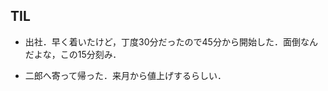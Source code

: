 ## TIL

* 出社．早く着いたけど，丁度30分だったので45分から開始した．面倒なんだよな，この15分刻み．

* 二郎へ寄って帰った．来月から値上げするらしい．

<div align="center">
    <a href="201027.html"><div class="triangle_left"></div></a>
    <a href="."><div class="square_center"></div></a>
    <a href="201029.html"><div class="triangle_right"></div></a>
</div>